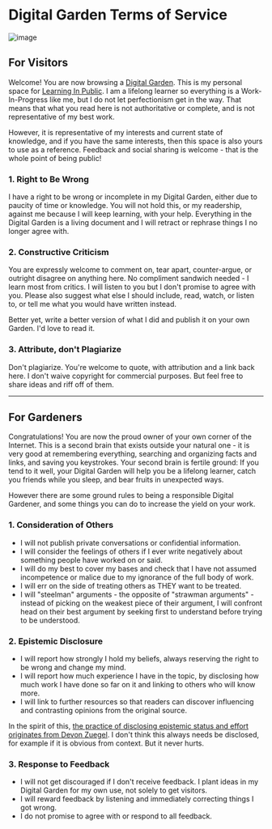 # Digital Garden Terms of Service

![image](https://user-images.githubusercontent.com/6764957/75324412-e3bc2480-5844-11ea-90be-4a26b6a64000.png)


## For Visitors

Welcome! You are now browsing a [Digital Garden](https://joelhooks.com/digital-garden). This is my personal space for [Learning In Public](https://www.swyx.io/writing/learn-in-public). I am a lifelong learner so everything is a Work-In-Progress like me, but I do not let perfectionism get in the way. That means that what you read here is not authoritative or complete, and is not representative of my best work. 

However, it is representative of my interests and current state of knowledge, and if you have the same interests, then this space is also yours to use as a reference. Feedback and social sharing is welcome - that is the whole point of being public!

### 1. Right to Be Wrong

I have a right to be wrong or incomplete in my Digital Garden, either due to paucity of time or knowledge. You will not hold this, or my readership, against me because I will keep learning, with your help. Everything in the Digital Garden is a living document and I will retract or rephrase things I no longer agree with.

### 2. Constructive Criticism

You are expressly welcome to comment on, tear apart, counter-argue, or outright disagree on anything here. No compliment sandwich needed - I learn most from critics. I will listen to you but I don't promise to agree with you. Please also suggest what else I should include, read, watch, or listen to, or tell me what you would have written instead. 

Better yet, write a better version of what I did and publish it on your own Garden. I'd love to read it.

### 3. Attribute, don't Plagiarize

Don't plagiarize. You're welcome to quote, with attribution and a link back here. I don't waive copyright for commercial purposes. But feel free to share ideas and riff off of them.

---

## For Gardeners

Congratulations! You are now the proud owner of your own corner of the Internet. This is a second brain that exists outside your natural one - it is very good at remembering everything, searching and organizing facts and links, and saving you keystrokes. Your second brain is fertile ground: If you tend to it well, your Digital Garden will help you be a lifelong learner, catch you friends while you sleep, and bear fruits in unexpected ways.

However there are some ground rules to being a responsible Digital Gardener, and some things you can do to increase the yield on your work.

### 1. Consideration of Others

- I will not publish private conversations or confidential information.
- I will consider the feelings of others if I ever write negatively about something people have worked on or said. 
- I will do my best to cover my bases and check that I have not assumed incompetence or malice due to my ignorance of the full body of work. 
- I will err on the side of treating others as THEY want to be treated. 
- I will "steelman" arguments - the opposite of "strawman arguments" - instead of picking on the weakest piece of their argument, I will confront head on their best argument by seeking first to understand before trying to be understood.

### 2. Epistemic Disclosure

- I will report how strongly I hold my beliefs, always reserving the right to be wrong and change my mind. 
- I will report how much experience I have in the topic, by disclosing how much work I have done so far on it and linking to others who will know more.
- I will link to further resources so that readers can discover influencing and contrasting opinions from the original source.

In the spirit of this, [the practice of disclosing epistemic status and effort originates from Devon Zuegel](https://devonzuegel.com/post/epistemic-statuses-are-lazy-and-that-is-a-good-thing). I don't think this always needs be disclosed, for example if it is obvious from context. But it never hurts.

### 3. Response to Feedback 

- I will not get discouraged if I don't receive feedback. I plant ideas in my Digital Garden for my own use, not solely to get visitors.
- I will reward feedback by listening and immediately correcting things I got wrong.
- I do not promise to agree with or respond to all feedback. 
